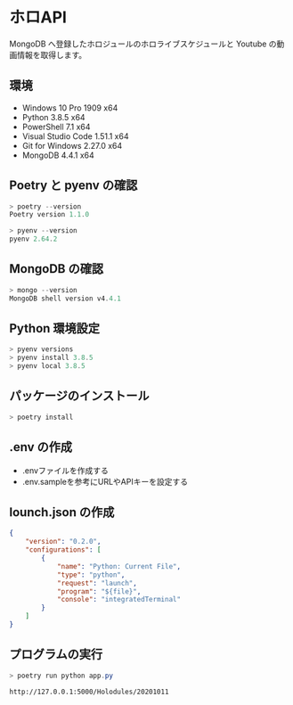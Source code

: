 # ホロAPI

MongoDB へ登録したホロジュールのホロライブスケジュールと Youtube の動画情報を取得します。

## 環境

* Windows 10 Pro 1909 x64
* Python 3.8.5 x64
* PowerShell 7.1 x64
* Visual Studio Code 1.51.1 x64
* Git for Windows 2.27.0 x64
* MongoDB 4.4.1 x64

## Poetry と pyenv の確認

```powershell
> poetry --version
Poetry version 1.1.0

> pyenv --version
pyenv 2.64.2
```

## MongoDB の確認

```powershell
> mongo --version
MongoDB shell version v4.4.1
```

## Python 環境設定

```powershell
> pyenv versions
> pyenv install 3.8.5
> pyenv local 3.8.5
```

## パッケージのインストール

```powershell
> poetry install
```

## .env の作成

* .envファイルを作成する
* .env.sampleを参考にURLやAPIキーを設定する

## lounch.json の作成

```json
{
    "version": "0.2.0",
    "configurations": [
        {
            "name": "Python: Current File",
            "type": "python",
            "request": "launch",
            "program": "${file}",
            "console": "integratedTerminal"
        }
    ]
}
```

## プログラムの実行

```powershell
> poetry run python app.py
```

```text
http://127.0.0.1:5000/Holodules/20201011
```
